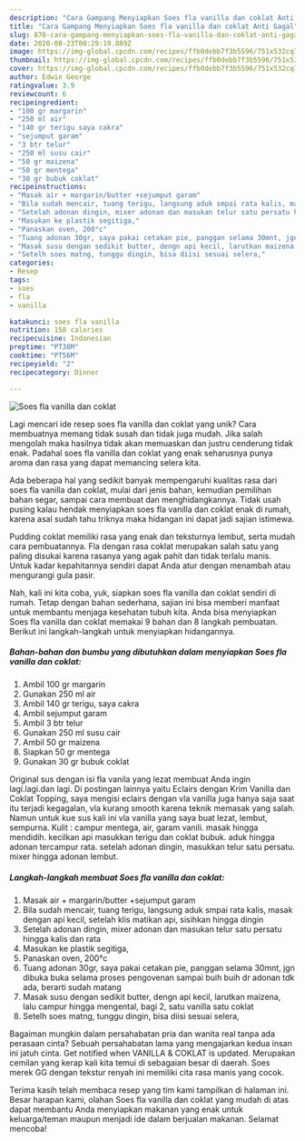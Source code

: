 ```yaml
---
description: "Cara Gampang Menyiapkan Soes fla vanilla dan coklat Anti Gagal"
title: "Cara Gampang Menyiapkan Soes fla vanilla dan coklat Anti Gagal"
slug: 870-cara-gampang-menyiapkan-soes-fla-vanilla-dan-coklat-anti-gagal
date: 2020-08-23T00:29:19.889Z
image: https://img-global.cpcdn.com/recipes/ffb0debb7f3b5596/751x532cq70/soes-fla-vanilla-dan-coklat-foto-resep-utama.jpg
thumbnail: https://img-global.cpcdn.com/recipes/ffb0debb7f3b5596/751x532cq70/soes-fla-vanilla-dan-coklat-foto-resep-utama.jpg
cover: https://img-global.cpcdn.com/recipes/ffb0debb7f3b5596/751x532cq70/soes-fla-vanilla-dan-coklat-foto-resep-utama.jpg
author: Edwin George
ratingvalue: 3.9
reviewcount: 6
recipeingredient:
- "100 gr margarin"
- "250 ml air"
- "140 gr terigu saya cakra"
- "sejumput garam"
- "3 btr telur"
- "250 ml susu cair"
- "50 gr maizena"
- "50 gr mentega"
- "30 gr bubuk coklat"
recipeinstructions:
- "Masak air + margarin/butter +sejumput garam"
- "Bila sudah mencair, tuang terigu, langsung aduk smpai rata kalis, masak dengan api kecil, setelah klis matikan api, sisihkan hingga dingin"
- "Setelah adonan dingin, mixer adonan dan masukan telur satu persatu hingga kalis dan rata"
- "Masukan ke plastik segitiga,"
- "Panaskan oven, 200°c"
- "Tuang adonan 30gr, saya pakai cetakan pie, panggan selama 30mnt, jgn dibuka buka selama proses pengovenan sampai buih buih dr adonan tdk ada, berarti sudah matang"
- "Masak susu dengan sedikit butter, dengn api kecil, larutkan maizena, lalu campur hingga mengental, bagi 2, satu vanilla satu coklat"
- "Setelh soes matng, tunggu dingin, bisa diisi sesuai selera,"
categories:
- Resep
tags:
- soes
- fla
- vanilla

katakunci: soes fla vanilla 
nutrition: 158 calories
recipecuisine: Indonesian
preptime: "PT38M"
cooktime: "PT56M"
recipeyield: "2"
recipecategory: Dinner

---
```



![Soes fla vanilla dan coklat](https://img-global.cpcdn.com/recipes/ffb0debb7f3b5596/751x532cq70/soes-fla-vanilla-dan-coklat-foto-resep-utama.jpg)

Lagi mencari ide resep soes fla vanilla dan coklat yang unik? Cara membuatnya memang tidak susah dan tidak juga mudah. Jika salah mengolah maka hasilnya tidak akan memuaskan dan justru cenderung tidak enak. Padahal soes fla vanilla dan coklat yang enak seharusnya punya aroma dan rasa yang dapat memancing selera kita.

Ada beberapa hal yang sedikit banyak mempengaruhi kualitas rasa dari soes fla vanilla dan coklat, mulai dari jenis bahan, kemudian pemilihan bahan segar, sampai cara membuat dan menghidangkannya. Tidak usah pusing kalau hendak menyiapkan soes fla vanilla dan coklat enak di rumah, karena asal sudah tahu triknya maka hidangan ini dapat jadi sajian istimewa.

Pudding coklat memiliki rasa yang enak dan teksturnya lembut, serta mudah cara pembuatannya. Fla dengan rasa coklat merupakan salah satu yang paling disukai karena rasanya yang agak pahit dan tidak terlalu manis. Untuk kadar kepahitannya sendiri dapat Anda atur dengan menambah atau mengurangi gula pasir.


Nah, kali ini kita coba, yuk, siapkan soes fla vanilla dan coklat sendiri di rumah. Tetap dengan bahan sederhana, sajian ini bisa memberi manfaat untuk membantu menjaga kesehatan tubuh kita. Anda bisa menyiapkan Soes fla vanilla dan coklat memakai 9 bahan dan 8 langkah pembuatan. Berikut ini langkah-langkah untuk menyiapkan hidangannya.

<!--inarticleads1-->

##### Bahan-bahan dan bumbu yang dibutuhkan dalam menyiapkan Soes fla vanilla dan coklat:

1. Ambil 100 gr margarin
1. Gunakan 250 ml air
1. Ambil 140 gr terigu, saya cakra
1. Ambil sejumput garam
1. Ambil 3 btr telur
1. Gunakan 250 ml susu cair
1. Ambil 50 gr maizena
1. Siapkan 50 gr mentega
1. Gunakan 30 gr bubuk coklat


Original sus dengan isi fla vanila yang lezat membuat Anda ingin lagi.lagi.dan lagi. Di postingan lainnya yaitu Eclairs dengan Krim Vanilla dan Coklat Topping, saya mengisi eclairs dengan vla vanilla juga hanya saja saat itu terjadi kegagalan, vla kurang smooth karena teknik memasak yang salah. Namun untuk kue sus kali ini vla vanilla yang saya buat lezat, lembut, sempurna. Kulit : campur mentega, air, garam vanili. masak hingga mendidih. kecilkan api masukkan terigu dan coklat bubuk. aduk hingga adonan tercampur rata. setelah adonan dingin, masukkan telur satu persatu. mixer hingga adonan lembut. 

<!--inarticleads2-->

##### Langkah-langkah membuat Soes fla vanilla dan coklat:

1. Masak air + margarin/butter +sejumput garam
1. Bila sudah mencair, tuang terigu, langsung aduk smpai rata kalis, masak dengan api kecil, setelah klis matikan api, sisihkan hingga dingin
1. Setelah adonan dingin, mixer adonan dan masukan telur satu persatu hingga kalis dan rata
1. Masukan ke plastik segitiga,
1. Panaskan oven, 200°c
1. Tuang adonan 30gr, saya pakai cetakan pie, panggan selama 30mnt, jgn dibuka buka selama proses pengovenan sampai buih buih dr adonan tdk ada, berarti sudah matang
1. Masak susu dengan sedikit butter, dengn api kecil, larutkan maizena, lalu campur hingga mengental, bagi 2, satu vanilla satu coklat
1. Setelh soes matng, tunggu dingin, bisa diisi sesuai selera,


Bagaiman mungkin dalam persahabatan pria dan wanita real tanpa ada perasaan cinta? Sebuah persahabatan lama yang mengajarkan kedua insan ini jatuh cinta. Get notified when VANILLA &amp; COKLAT is updated. Merupakan cemilan yang kerap kali kita temui di sebagaian besar di daerah. Soes merek GG dengan tekstur renyah ini memiliki cita rasa manis yang cocok. 

Terima kasih telah membaca resep yang tim kami tampilkan di halaman ini. Besar harapan kami, olahan Soes fla vanilla dan coklat yang mudah di atas dapat membantu Anda menyiapkan makanan yang enak untuk keluarga/teman maupun menjadi ide dalam berjualan makanan. Selamat mencoba!
